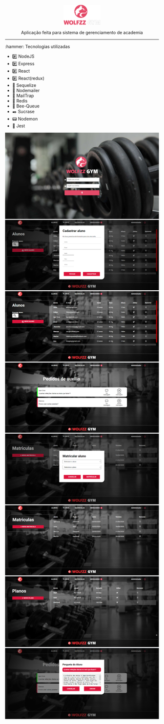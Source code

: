  

<p align="center">
  <img src="https://github.com/IgorCruzz/WOLFZZ/blob/master/frontend/src/assets/logoauth.png" width="120" alt="logo" />
</p>
<p align="center">Aplicação feita para sistema de gerenciamento de academia</p>
 <hr />
:hammer: Tecnologias utilizadas

 - :hash: NodeJS
 - :hash:  Express
 - :hash: React
 - :hash: React(redux) 
 - :game_die: Sequelize 
 - :e-mail: Nodemailer
 - :e-mail: MailTrap
 - :game_die: Redis
 - :honeybee: Bee-Queue
 - :black_nib: Sucrase
 - :pager: Nodemon
 - :traffic_light: Jest

 

 <img src="https://github.com/IgorCruzz/WOLFZZ/blob/master/screenshots/LOGIN.png" alt="login" />
<img src="https://github.com/IgorCruzz/WOLFZZ/blob/master/screenshots/ALUNO%20CAD.png" alt="alunocad" />
<img src="https://github.com/IgorCruzz/WOLFZZ/blob/master/screenshots/ALUNOS.png" alt="alunos" />
<img src="https://github.com/IgorCruzz/WOLFZZ/blob/master/screenshots/HELPORDER.png" alt="helporder" />
<img src="https://github.com/IgorCruzz/WOLFZZ/blob/master/screenshots/MAT%20CAD.png" alt="cadb" />
<img src="https://github.com/IgorCruzz/WOLFZZ/blob/master/screenshots/MAT.png" alt="dash" />
<img src="https://github.com/IgorCruzz/WOLFZZ/blob/master/screenshots/PLANOS.png" alt="dash" />
<img src="https://github.com/IgorCruzz/WOLFZZ/blob/master/screenshots/help%20order%20msg.png" alt="dash" />




